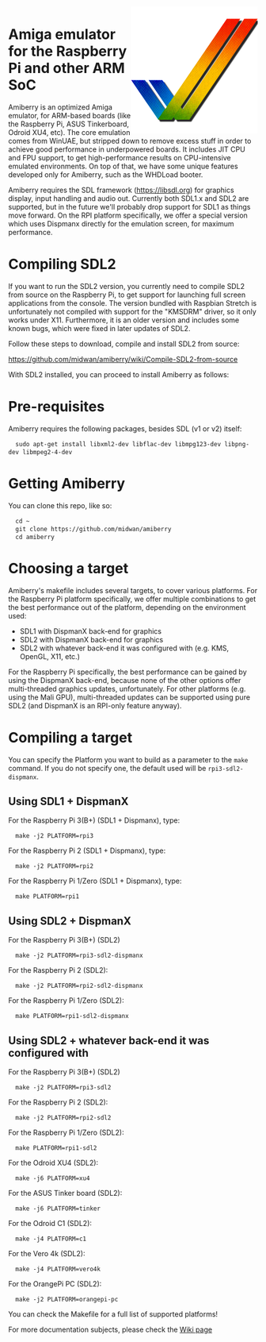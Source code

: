 <img src="resources/icon.png" align="right" />

# Amiga emulator for the Raspberry Pi and other ARM SoC
Amiberry is an optimized Amiga emulator, for ARM-based boards (like the Raspberry Pi, ASUS Tinkerboard, Odroid XU4, etc). The core emulation comes from WinUAE, but stripped down to remove excess stuff in order to achieve good performance in underpowered boards. It includes JIT CPU and FPU support, to get high-performance results on CPU-intensive emulated environments. On top of that, we have some unique features developed only for Amiberry, such as the WHDLoad booter.

Amiberry requires the SDL framework (https://libsdl.org) for graphics display, input handling and audio out. Currently both SDL1.x and SDL2 are supported, but in the future we'll probably drop support for SDL1 as things move forward. On the RPI platform specifically, we offer a special version which uses Dispmanx directly for the emulation screen, for maximum performance.

# Compiling SDL2
If you want to run the SDL2 version, you currently need to compile SDL2 from source on the Raspberry Pi, to get support for launching full screen applications from the console. The version bundled with Raspbian Stretch is unfortunately not compiled with support for the "KMSDRM" driver, so it only works under X11. Furthermore, it is an older version and includes some known bugs, which were fixed in later updates of SDL2.

Follow these steps to download, compile and install SDL2 from source:

https://github.com/midwan/amiberry/wiki/Compile-SDL2-from-source
      
With SDL2 installed, you can proceed to install Amiberry as follows:

# Pre-requisites
Amiberry requires the following packages, besides SDL (v1 or v2) itself:

      sudo apt-get install libxml2-dev libflac-dev libmpg123-dev libpng-dev libmpeg2-4-dev

# Getting Amiberry
You can clone this repo, like so:
      
      cd ~
      git clone https://github.com/midwan/amiberry
      cd amiberry
      
# Choosing a target
Amiberry's makefile includes several targets, to cover various platforms. For the Raspberry Pi platform specifically, we offer multiple combinations to get the best performance out of the platform, depending on the environment used:
- SDL1 with DispmanX back-end for graphics
- SDL2 with DispmanX back-end for graphics
- SDL2 with whatever back-end it was configured with (e.g. KMS, OpenGL, X11, etc.)

For the Raspberry Pi specifically, the best performance can be gained by using the DispmanX back-end, because none of the other options offer multi-threaded graphics updates, unfortunately. For other platforms (e.g. using the Mali GPU), multi-threaded updates can be supported using pure SDL2 (and DispmanX is an RPI-only feature anyway).

# Compiling a target
You can specify the Platform you want to build as a parameter to the `make` command. If you do not specify one, the default used will be `rpi3-sdl2-dispmanx`.

## Using SDL1 + DispmanX
For the Raspberry Pi 3(B+) (SDL1 + Dispmanx), type:

      make -j2 PLATFORM=rpi3

For the Raspberry Pi 2 (SDL1 + Dispmanx), type:

      make -j2 PLATFORM=rpi2

For the Raspberry Pi 1/Zero (SDL1 + Dispmanx), type:

      make PLATFORM=rpi1

## Using SDL2 + DispmanX

For the Raspberry Pi 3(B+) (SDL2)

      make -j2 PLATFORM=rpi3-sdl2-dispmanx

For the Raspberry Pi 2 (SDL2):

      make -j2 PLATFORM=rpi2-sdl2-dispmanx
      
For the Raspberry Pi 1/Zero (SDL2):

      make PLATFORM=rpi1-sdl2-dispmanx

## Using SDL2 + whatever back-end it was configured with

For the Raspberry Pi 3(B+) (SDL2)

      make -j2 PLATFORM=rpi3-sdl2

For the Raspberry Pi 2 (SDL2):

      make -j2 PLATFORM=rpi2-sdl2
      
For the Raspberry Pi 1/Zero (SDL2):

      make PLATFORM=rpi1-sdl2

For the Odroid XU4 (SDL2):

      make -j6 PLATFORM=xu4
      
For the ASUS Tinker board (SDL2):

      make -j6 PLATFORM=tinker
      
For the Odroid C1 (SDL2):

      make -j4 PLATFORM=c1

For the Vero 4k (SDL2):

      make -j4 PLATFORM=vero4k
     
For the OrangePi PC (SDL2):

      make -j2 PLATFORM=orangepi-pc
      
You can check the Makefile for a full list of supported platforms!

For more documentation subjects, please check the [Wiki page](https://github.com/midwan/amiberry/wiki)
